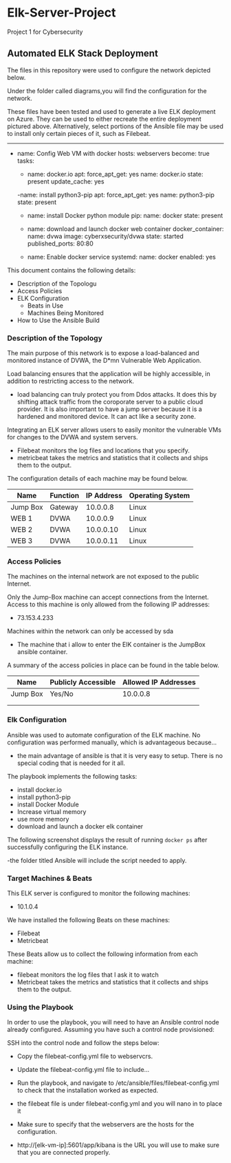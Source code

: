 # Elk-Server-Project
Project 1 for Cybersecurity 
## Automated ELK Stack Deployment

The files in this repository were used to configure the network depicted below.

Under the folder called diagrams,you will find the configuration for the network. 


These files have been tested and used to generate a live ELK deployment on Azure. They can be used to either recreate the entire deployment pictured above. Alternatively, select portions of the Ansible file may be used to install only certain pieces of it, such as Filebeat.

 ---
 - name: Config Web VM with docker
   hosts: webservers
   become: true
   tasks:
   
   - name: docker.io
     apt: 
       force_apt_get: yes
       name: docker.io
       state: present
       update_cache: yes
       
    -name: install python3-pip
     apt:
       force_apt_get: yes
       name: python3-pip
       state: present
       
    - name: install Docker python module
      pip: 
        name: docker
        state: present 
        
     - name: download and launch docker web container
       docker_container:
         name: dvwa
         image: cyberxsecurity/dvwa
         state: started
         published_ports: 80:80
         
      - name: Enable docker service
        systemd:
          name: docker 
          enabled: yes 

This document contains the following details:
- Description of the Topologu
- Access Policies
- ELK Configuration
  - Beats in Use
  - Machines Being Monitored
- How to Use the Ansible Build


### Description of the Topology

The main purpose of this network is to expose a load-balanced and monitored instance of DVWA, the D*mn Vulnerable Web Application.

Load balancing ensures that the application will be highly accessible, in addition to restricting access to the network.
- load balancing can truly protect you from Ddos attacks. It does this by shifting attack traffic from the coroporate server to a public cloud provider. It is also important to have a jump server because it is a hardened and monitored device. It can act like a security zone. 

Integrating an ELK server allows users to easily monitor the vulnerable VMs for changes to the DVWA and system servers.
- Filebeat monitors the log files and locations that you specify. 
- metricbeat takes the metrics and statistics that it collects and ships them to the output. 

The configuration details of each machine may be found below.


| Name     | Function | IP Address | Operating System |
|----------|----------|------------|------------------|
| Jump Box | Gateway  | 10.0.0.8   | Linux            |
| WEB 1    | DVWA     | 10.0.0.9   | Linux            |
| WEB 2    | DVWA     | 10.0.0.10  | Linux
| WEB 3    | DVWA     | 10.0.0.11  | Linux

### Access Policies

The machines on the internal network are not exposed to the public Internet. 

Only the Jump-Box machine can accept connections from the Internet. Access to this machine is only allowed from the following IP addresses:
- 73.153.4.233

Machines within the network can only be accessed by sda
- The machine that i allow to enter the ElK container is the JumpBox ansible container. 

A summary of the access policies in place can be found in the table below.

| Name     | Publicly Accessible | Allowed IP Addresses |
|----------|---------------------|----------------------|
| Jump Box | Yes/No              | 10.0.0.8             |
|          |                     |                      |
|          |                     |                      |

### Elk Configuration

Ansible was used to automate configuration of the ELK machine. No configuration was performed manually, which is advantageous because...
- the main advantage of ansible is that it is very easy to setup. There is no special coding that is needed for it all. 

The playbook implements the following tasks:
- install docker.io
- install python3-pip
- install Docker Module
- Increase virtual memory
- use more memory
- download and launch a docker elk container

The following screenshot displays the result of running `docker ps` after successfully configuring the ELK instance.

-the folder titled Ansible will include the script needed to apply. 

### Target Machines & Beats
This ELK server is configured to monitor the following machines:
- 10.1.0.4

We have installed the following Beats on these machines:
- Filebeat
- Metricbeat

These Beats allow us to collect the following information from each machine:
- filebeat monitors the log files that I ask it to watch
- Metricbeat takes the metrics and statistics that it collects and ships them to the output. 

### Using the Playbook
In order to use the playbook, you will need to have an Ansible control node already configured. Assuming you have such a control node provisioned: 

SSH into the control node and follow the steps below:
- Copy the filebeat-config.yml file to webservcrs.
- Update the filebeat-config.yml file to include...
- Run the playbook, and navigate to /etc/ansible/files/filebeat-config.yml to check that the installation worked as expected.

- the filebeat file is under filebeat-config.yml and you will nano in to place it
- Make sure to specify that the webservers are the hosts for the configuration. 
- http://[elk-vm-ip]:5601/app/kibana is the URL you will use to make sure that you are connected properly. 


